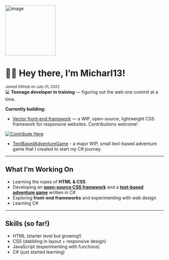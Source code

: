 <img width="160" height="160" alt="image" src="https://github.com/user-attachments/assets/eb150c32-8deb-4093-a931-c0b36a47e367" />

# 👋🏻 Hey there, I’m Micharl13!
<sub>Joined GitHub on July 31, 2022</sub>
<br>
💻 **Teenage developer in training** — figuring out the web one commit at a time.

**Currently building:**

- [Vector front-end framework](https://github.com/Micharl13/Vector-front-end-framework/blob/vDev) — a WIP, open-source, lightweight CSS framework for responsive websites. Contributions welcome!  

[![Contribute Here](https://img.shields.io/badge/Contribute-Here-brightgreen?style=for-the-badge&logo=github&logoColor=white)](https://github.com/Micharl13/Vector-front-end-framework/blob/vDev/CONTRIBUTING.md)

- [TextBasedAdventureGame](https://github.com/Micharl13/TextBasedAdventureGame) - a major WIP, small text-based adventure game that I created to start my C# journey.

---

## What I’m Working On
- Learning the ropes of **HTML & CSS**
- Developing an **[open-source CSS framework](https://github.com/Micharl13/Vector-front-end-framework/blob/vDev)** and a **[text-based adventure game](https://github.com/Micharl13/TextBasedAdventureGame)** written in C#
- Exploring **front-end frameworks** and experimenting with web design
- Learning C#

---

## Skills (so far!)
- HTML (starter level but growing!)
- CSS (dabbling in layout + responsive design)
- JavaScript (experimenting with functions)
- C# (just started learning)
